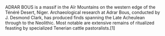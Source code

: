 ADRAR BOUS is a massif in the Aïr Mountains on the western edge of the Ténéré Desert, Niger. Archaeological research at Adrar Bous, conducted by J. Desmond Clark, has produced finds spanning the Late Acheulean through to the Neolithic. Most notable are extensive remains of ritualized feasting by specialized Tenerian cattle pastoralists.[1]
